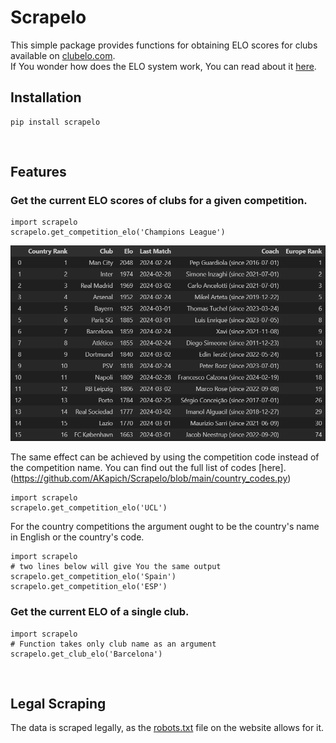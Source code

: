 # Scrapelo

This simple package provides functions for obtaining ELO scores for clubs available on [clubelo.com](http://clubelo.com/). <br>
If You wonder how does the ELO system work, You can read about it [here](http://clubelo.com/System).

## Installation
```
pip install scrapelo
```
<br>

## Features

### Get the current ELO scores of clubs for a given competition.
```
import scrapelo
scrapelo.get_competition_elo('Champions League')
```
![](https://raw.githubusercontent.com/AKapich/Scrapelo/main/ucl_table.png?token=GHSAT0AAAAAACONR7OMWQNWGEJBZBMLMR5GZPETJXA)

The same effect can be achieved by using the competition code instead of the competition name. You can find out the full list of codes [here].(https://github.com/AKapich/Scrapelo/blob/main/country_codes.py)
```
import scrapelo
scrapelo.get_competition_elo('UCL')
```

For the country competitions the argument ought to be the country's name in English or the country's code. 
```
import scrapelo
# two lines below will give You the same output
scrapelo.get_competition_elo('Spain')
scrapelo.get_competition_elo('ESP')
```
### Get the current ELO of a single club.
```
import scrapelo
# Function takes only club name as an argument 
scrapelo.get_club_elo('Barcelona')
```
<br>

## Legal Scraping

The data is scraped legally, as the [robots.txt](http://clubelo.com/robots.txt) file on the website allows for it.

